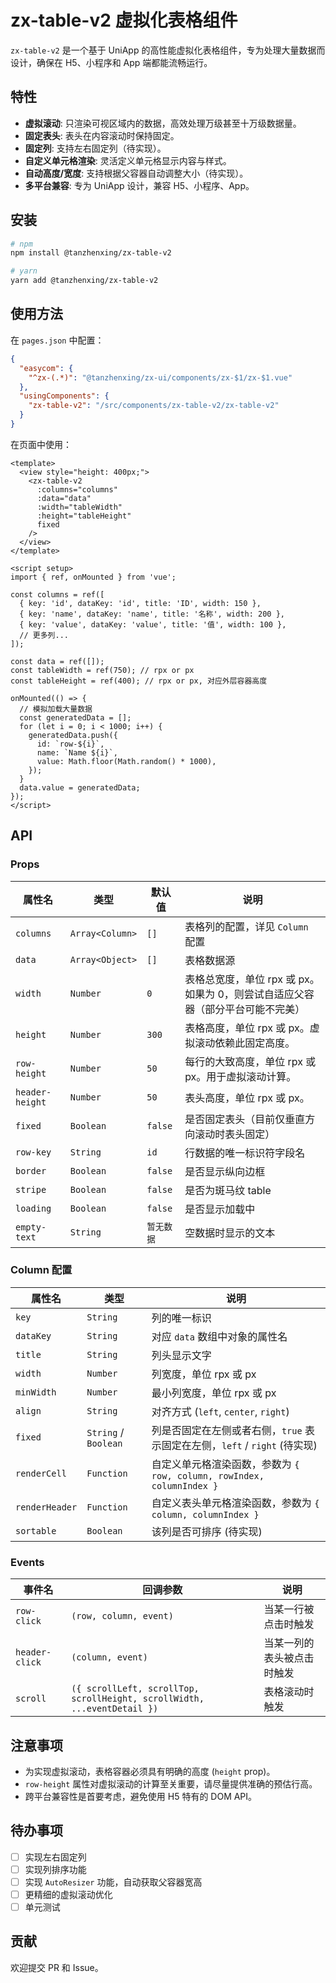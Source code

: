 # zx-table-v2 虚拟化表格组件

`zx-table-v2` 是一个基于 UniApp 的高性能虚拟化表格组件，专为处理大量数据而设计，确保在 H5、小程序和 App 端都能流畅运行。

## 特性

- **虚拟滚动**: 只渲染可视区域内的数据，高效处理万级甚至十万级数据量。
- **固定表头**: 表头在内容滚动时保持固定。
- **固定列**: 支持左右固定列（待实现）。
- **自定义单元格渲染**: 灵活定义单元格显示内容与样式。
- **自动高度/宽度**: 支持根据父容器自动调整大小（待实现）。
- **多平台兼容**: 专为 UniApp 设计，兼容 H5、小程序、App。

## 安装

```bash
# npm
npm install @tanzhenxing/zx-table-v2

# yarn
yarn add @tanzhenxing/zx-table-v2
```

## 使用方法

在 `pages.json` 中配置：

```json
{
  "easycom": {
    "^zx-(.*)": "@tanzhenxing/zx-ui/components/zx-$1/zx-$1.vue"
  },
  "usingComponents": {
    "zx-table-v2": "/src/components/zx-table-v2/zx-table-v2"
  }
}
```

在页面中使用：

```vue
<template>
  <view style="height: 400px;">
    <zx-table-v2
      :columns="columns"
      :data="data"
      :width="tableWidth"
      :height="tableHeight"
      fixed
    />
  </view>
</template>

<script setup>
import { ref, onMounted } from 'vue';

const columns = ref([
  { key: 'id', dataKey: 'id', title: 'ID', width: 150 },
  { key: 'name', dataKey: 'name', title: '名称', width: 200 },
  { key: 'value', dataKey: 'value', title: '值', width: 100 },
  // 更多列...
]);

const data = ref([]);
const tableWidth = ref(750); // rpx or px
const tableHeight = ref(400); // rpx or px, 对应外层容器高度

onMounted(() => {
  // 模拟加载大量数据
  const generatedData = [];
  for (let i = 0; i < 1000; i++) {
    generatedData.push({
      id: `row-${i}`,
      name: `Name ${i}`,
      value: Math.floor(Math.random() * 1000),
    });
  }
  data.value = generatedData;
});
</script>
```

## API

### Props

| 属性名        | 类型          | 默认值 | 说明                                                                 |
| ------------- | ------------- | ------ | -------------------------------------------------------------------- |
| `columns`     | `Array<Column>` | `[]`   | 表格列的配置，详见 `Column` 配置                                       |
| `data`        | `Array<Object>` | `[]`   | 表格数据源                                                             |
| `width`       | `Number`      | `0`    | 表格总宽度，单位 rpx 或 px。如果为 0，则尝试自适应父容器（部分平台可能不完美） |
| `height`      | `Number`      | `300`  | 表格高度，单位 rpx 或 px。虚拟滚动依赖此固定高度。                         |
| `row-height`  | `Number`      | `50`   | 每行的大致高度，单位 rpx 或 px。用于虚拟滚动计算。                         |
| `header-height`| `Number`      | `50`   | 表头高度，单位 rpx 或 px。                                               |
| `fixed`       | `Boolean`     | `false`| 是否固定表头（目前仅垂直方向滚动时表头固定）                             |
| `row-key`     | `String`      | `id`   | 行数据的唯一标识符字段名                                                 |
| `border`      | `Boolean`     | `false`| 是否显示纵向边框                                                         |
| `stripe`      | `Boolean`     | `false`| 是否为斑马纹 table                                                       |
| `loading`     | `Boolean`     | `false`| 是否显示加载中                                                           |
| `empty-text`  | `String`      | `暂无数据` | 空数据时显示的文本                                                       |

### Column 配置

| 属性名      | 类型                | 说明                                                               |
| ----------- | ------------------- | ------------------------------------------------------------------ |
| `key`       | `String`            | 列的唯一标识                                                         |
| `dataKey`   | `String`            | 对应 `data` 数组中对象的属性名                                         |
| `title`     | `String`            | 列头显示文字                                                         |
| `width`     | `Number`            | 列宽度，单位 rpx 或 px                                                 |
| `minWidth`  | `Number`            | 最小列宽度，单位 rpx 或 px                                             |
| `align`     | `String`            | 对齐方式 (`left`, `center`, `right`)                                 |
| `fixed`     | `String` / `Boolean`| 列是否固定在左侧或者右侧，`true` 表示固定在左侧，`left` / `right` (待实现) |
| `renderCell`| `Function`          | 自定义单元格渲染函数，参数为 `{ row, column, rowIndex, columnIndex }`    |
| `renderHeader`| `Function`          | 自定义表头单元格渲染函数，参数为 `{ column, columnIndex }`             |
| `sortable`  | `Boolean`           | 该列是否可排序 (待实现)                                                |

### Events

| 事件名            | 回调参数                                  | 说明                                 |
| ----------------- | ----------------------------------------- | ------------------------------------ |
| `row-click`       | `(row, column, event)`                    | 当某一行被点击时触发                 |
| `header-click`    | `(column, event)`                         | 当某一列的表头被点击时触发           |
| `scroll`          | `({ scrollLeft, scrollTop, scrollHeight, scrollWidth, ...eventDetail })` | 表格滚动时触发                       |

## 注意事项

- 为实现虚拟滚动，表格容器必须具有明确的高度 (`height` prop)。
- `row-height` 属性对虚拟滚动的计算至关重要，请尽量提供准确的预估行高。
- 跨平台兼容性是首要考虑，避免使用 H5 特有的 DOM API。

## 待办事项

- [ ] 实现左右固定列
- [ ] 实现列排序功能
- [ ] 实现 `AutoResizer` 功能，自动获取父容器宽高
- [ ] 更精细的虚拟滚动优化
- [ ] 单元测试

## 贡献

欢迎提交 PR 和 Issue。